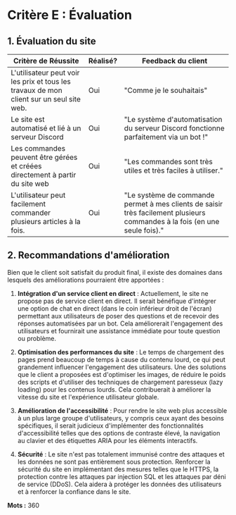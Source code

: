 # Critère E : Évaluation 


## 1. Évaluation du site

| Critère de Réussite                                                                      | Réalisé? | Feedback du client                                                                                                         |
| ---------------------------------------------------------------------------------------- | -------- | -------------------------------------------------------------------------------------------------------------------------- |
| L'utilisateur peut voir les prix et tous les travaux de mon client sur un seul site web. | Oui      | "Comme je le souhaitais"                                                                                                   |
| Le site est automatisé et lié à un serveur Discord                                       | Oui      | "Le système d'automatisation du serveur Discord fonctionne parfaitement via un bot !"                                      |
| Les commandes peuvent être gérées et créées directement à partir du site web             | Oui      | "Les commandes sont très utiles et très faciles à utiliser."                                                               |
| L'utilisateur peut facilement commander plusieurs articles à la fois.                    | Oui      | "Le système de commande permet à mes clients de saisir très facilement plusieurs commandes à la fois (en une seule fois)." |

## 2. Recommandations d'amélioration

Bien que le client soit satisfait du produit final, il existe des domaines dans lesquels des améliorations pourraient être apportées :

1. **Intégration d'un service client en direct** : Actuellement, le site ne propose pas de service client en direct. Il serait bénéfique d'intégrer une option de chat en direct (dans le coin inférieur droit de l'écran) permettant aux utilisateurs de poser des questions et de recevoir des réponses automatisées par un bot. Cela améliorerait l'engagement des utilisateurs et fournirait une assistance immédiate pour toute question ou problème.
    
2. **Optimisation des performances du site** : Le temps de chargement des pages prend beaucoup de temps à cause du contenu lourd, ce qui peut grandement influencer l'engagement des utilisateurs. Une des solutions que le client a proposées est d'optimiser les images, de réduire le poids des scripts et d'utiliser des techniques de chargement paresseux (lazy loading) pour les contenus lourds. Cela contribuerait à améliorer la vitesse du site et l'expérience utilisateur globale.
    
3. **Amélioration de l'accessibilité** : Pour rendre le site web plus accessible à un plus large groupe d'utilisateurs, y compris ceux ayant des besoins spécifiques, il serait judicieux d'implémenter des fonctionnalités d'accessibilité telles que des options de contraste élevé, la navigation au clavier et des étiquettes ARIA pour les éléments interactifs.
    
5. **Sécurité** : Le site n'est pas totalement immunisé contre des attaques et les données ne sont pas entièrement sous protection. Renforcer la sécurité du site en implémentant des mesures telles que le HTTPS, la protection contre les attaques par injection SQL et les attaques par déni de service (DDoS). Cela aidera à protéger les données des utilisateurs et à renforcer la confiance dans le site.

**Mots :** 360